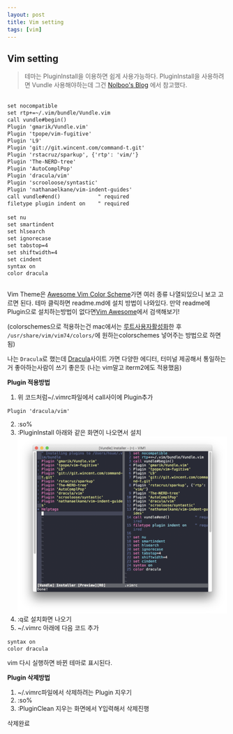 ```yaml
---
layout: post
title: Vim setting
tags: [vim]
---
```


Vim setting
-------

> 테마는 PluginInstall을 이용하면 쉽게 사용가능하다.
> PluginInstall을 사용하려면 Vundle 사용해야하는데 그건 [Nolboo's Blog](https://nolboo.kim/blog/2016/09/20/vim-plugin-manager-vundle/) 에서 참고했다.

<pre><code>
set nocompatible
set rtp+=~/.vim/bundle/Vundle.vim
call vundle#begin()
Plugin 'gmarik/Vundle.vim'
Plugin 'tpope/vim-fugitive'
Plugin 'L9'
Plugin 'git://git.wincent.com/command-t.git'
Plugin 'rstacruz/sparkup', {'rtp': 'vim/'}
Plugin 'The-NERD-tree'
Plugin 'AutoComplPop'
Plugin 'dracula/vim'
Plugin 'scrooloose/syntastic'
Plugin 'nathanaelkane/vim-indent-guides'
call vundle#end()            " required
filetype plugin indent on    " required

set nu
set smartindent
set hlsearch
set ignorecase
set tabstop=4
set shiftwidth=4
set cindent
syntax on
color dracula

</code></pre>

Vim Theme은 [Awesome Vim Color Scheme](https://github.com/rafi/awesome-vim-colorschemes)가면 여러 종류 나열되있으니 보고 고르면 된다. 테마 클릭하면 readme.md에 설치 방법이 나와있다.
만약 readme에 Plugin으로 설치하는방법이 없다면[Vim Awesome](https://vimawesome.com)에서 검색해보기!

(colorschemes으로 적용하는건 mac에서는 [루트사용자활성화](https://support.apple.com/ko-kr/HT204012)한 후 `/usr/share/vim/vim74/colors/`에 원하는colorschemes 넣어주는 방법으로 하면 됨)

나는 `Dracula`로 했는데 [Dracula](https://draculatheme.com)사이트 가면 다양한 에디터, 터미널 제공해서 통일하는거 좋아하는사람이 쓰기 좋은듯 (나는 vim말고 iterm2에도 적용했음)

__Plugin 적용방법__
1. 위 코드처럼~/.vimrc파일에서 call사이에 Plugin추가
```
Plugin 'dracula/vim'
```
2. :so%
3. :PluginInstall
아래와 같은 화면이 나오면서 설치
![plugin install](/assets/img/postimg/PluginInstall.png)
4. :q로 설치화면 나오기
5. ~/.vimrc 아래에 다음 코드 추가 
```
syntax on
color dracula
```

vim 다시 실행하면 바뀐 테마로 표시된다.


__Plugin 삭제방법__
1. ~/.vimrc파일에서 삭제하려는 Plugin 지우기
2. :so%
3. :PluginClean
지우는 화면에서 Y입력해서 삭제진행

삭제완료 
